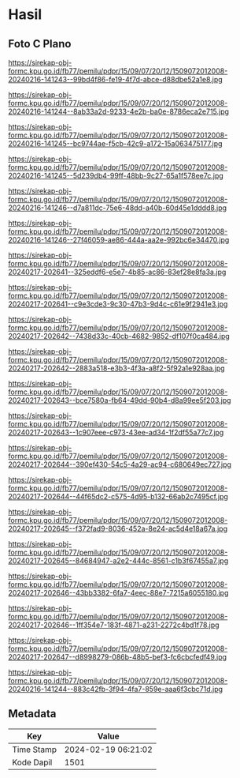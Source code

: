 # Hasil

## Foto C Plano

https://sirekap-obj-formc.kpu.go.id/fb77/pemilu/pdpr/15/09/07/20/12/1509072012008-20240216-141243--99bd4f86-fe19-4f7d-abce-d88dbe52a1e8.jpg

https://sirekap-obj-formc.kpu.go.id/fb77/pemilu/pdpr/15/09/07/20/12/1509072012008-20240216-141244--8ab33a2d-9233-4e2b-ba0e-8786eca2e715.jpg

https://sirekap-obj-formc.kpu.go.id/fb77/pemilu/pdpr/15/09/07/20/12/1509072012008-20240216-141245--bc9744ae-f5cb-42c9-a172-15a063475177.jpg

https://sirekap-obj-formc.kpu.go.id/fb77/pemilu/pdpr/15/09/07/20/12/1509072012008-20240216-141245--5d239db4-99ff-48bb-9c27-65a1f578ee7c.jpg

https://sirekap-obj-formc.kpu.go.id/fb77/pemilu/pdpr/15/09/07/20/12/1509072012008-20240216-141246--d7a811dc-75e6-48dd-a40b-60d45e1dddd8.jpg

https://sirekap-obj-formc.kpu.go.id/fb77/pemilu/pdpr/15/09/07/20/12/1509072012008-20240216-141246--27f46059-ae86-444a-aa2e-992bc6e34470.jpg

https://sirekap-obj-formc.kpu.go.id/fb77/pemilu/pdpr/15/09/07/20/12/1509072012008-20240217-202641--325eddf6-e5e7-4b85-ac86-83ef28e8fa3a.jpg

https://sirekap-obj-formc.kpu.go.id/fb77/pemilu/pdpr/15/09/07/20/12/1509072012008-20240217-202641--c9e3cde3-9c30-47b3-9d4c-c61e9f2941e3.jpg

https://sirekap-obj-formc.kpu.go.id/fb77/pemilu/pdpr/15/09/07/20/12/1509072012008-20240217-202642--7438d33c-40cb-4682-9852-df107f0ca484.jpg

https://sirekap-obj-formc.kpu.go.id/fb77/pemilu/pdpr/15/09/07/20/12/1509072012008-20240217-202642--2883a518-e3b3-4f3a-a8f2-5f92a1e928aa.jpg

https://sirekap-obj-formc.kpu.go.id/fb77/pemilu/pdpr/15/09/07/20/12/1509072012008-20240217-202643--bce7580a-fb64-49dd-90b4-d8a99ee5f203.jpg

https://sirekap-obj-formc.kpu.go.id/fb77/pemilu/pdpr/15/09/07/20/12/1509072012008-20240217-202643--1c907eee-c973-43ee-ad34-1f2df55a77c7.jpg

https://sirekap-obj-formc.kpu.go.id/fb77/pemilu/pdpr/15/09/07/20/12/1509072012008-20240217-202644--390ef430-54c5-4a29-ac94-c680649ec727.jpg

https://sirekap-obj-formc.kpu.go.id/fb77/pemilu/pdpr/15/09/07/20/12/1509072012008-20240217-202644--44f65dc2-c575-4d95-b132-66ab2c7495cf.jpg

https://sirekap-obj-formc.kpu.go.id/fb77/pemilu/pdpr/15/09/07/20/12/1509072012008-20240217-202645--f372fad9-8036-452a-8e24-ac5d4e18a67a.jpg

https://sirekap-obj-formc.kpu.go.id/fb77/pemilu/pdpr/15/09/07/20/12/1509072012008-20240217-202645--84684947-a2e2-444c-8561-c1b3f67455a7.jpg

https://sirekap-obj-formc.kpu.go.id/fb77/pemilu/pdpr/15/09/07/20/12/1509072012008-20240217-202646--43bb3382-6fa7-4eec-88e7-7215a6055180.jpg

https://sirekap-obj-formc.kpu.go.id/fb77/pemilu/pdpr/15/09/07/20/12/1509072012008-20240217-202646--1ff354e7-183f-4871-a231-2272c4bd1f78.jpg

https://sirekap-obj-formc.kpu.go.id/fb77/pemilu/pdpr/15/09/07/20/12/1509072012008-20240217-202647--d8998279-086b-48b5-bef3-fc6cbcfedf49.jpg

https://sirekap-obj-formc.kpu.go.id/fb77/pemilu/pdpr/15/09/07/20/12/1509072012008-20240216-141244--883c42fb-3f94-4fa7-859e-aaa6f3cbc71d.jpg


## Metadata

| Key        | Value               |
| ---------- | ------------------- |
| Time Stamp | 2024-02-19 06:21:02 |
| Kode Dapil | 1501                |



